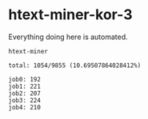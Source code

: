 # htext-miner-kor-3

Everything doing here is automated.

```
htext-miner

total: 1054/9855 (10.69507864028412%)

job0: 192
job1: 221
job2: 207
job3: 224
job4: 210
```